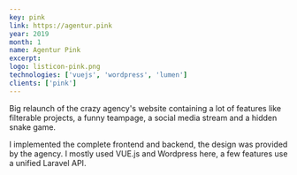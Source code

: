 ```yaml
---
key: pink
link: https://agentur.pink
year: 2019
month: 1
name: Agentur Pink
excerpt:
logo: listicon-pink.png
technologies: ['vuejs', 'wordpress', 'lumen']
clients: ['pink']
---
```


Big relaunch of the crazy agency's website containing a lot of features like filterable projects, a funny teampage, a social media stream and a hidden snake game.

I implemented the complete frontend and backend, the design was provided by the agency. I mostly used VUE.js and Wordpress here, a few features use a unified Laravel API.
